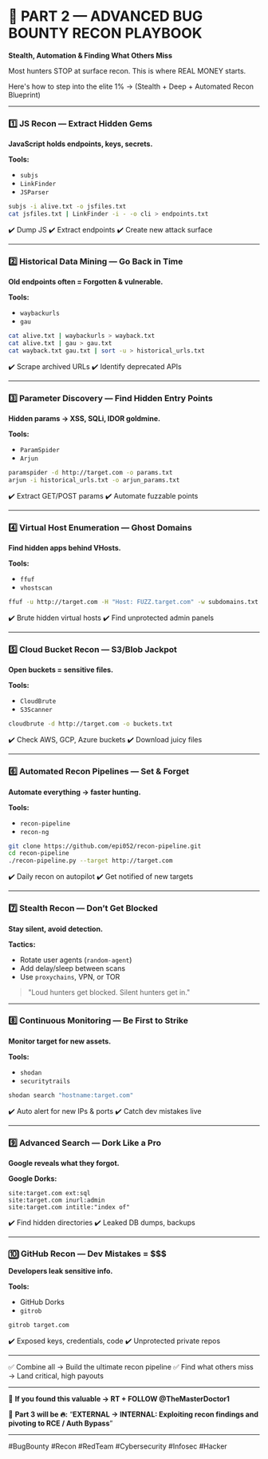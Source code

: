 # 🚨 PART 2 — ADVANCED BUG BOUNTY RECON PLAYBOOK

**Stealth, Automation & Finding What Others Miss**

Most hunters STOP at surface recon. This is where REAL MONEY starts.

Here's how to step into the elite 1% → (Stealth + Deep + Automated Recon Blueprint)

---

### 1️⃣ JS Recon — Extract Hidden Gems

**JavaScript holds endpoints, keys, secrets.**

**Tools:**

* `subjs`
* `LinkFinder`
* `JSParser`

```bash
subjs -i alive.txt -o jsfiles.txt
cat jsfiles.txt | LinkFinder -i - -o cli > endpoints.txt
```

✔️ Dump JS
✔️ Extract endpoints
✔️ Create new attack surface

---

### 2️⃣ Historical Data Mining — Go Back in Time

**Old endpoints often = Forgotten & vulnerable.**

**Tools:**

* `waybackurls`
* `gau`

```bash
cat alive.txt | waybackurls > wayback.txt
cat alive.txt | gau > gau.txt
cat wayback.txt gau.txt | sort -u > historical_urls.txt
```

✔️ Scrape archived URLs
✔️ Identify deprecated APIs

---

### 3️⃣ Parameter Discovery — Find Hidden Entry Points

**Hidden params → XSS, SQLi, IDOR goldmine.**

**Tools:**

* `ParamSpider`
* `Arjun`

```bash
paramspider -d http://target.com -o params.txt
arjun -i historical_urls.txt -o arjun_params.txt
```

✔️ Extract GET/POST params
✔️ Automate fuzzable points

---

### 4️⃣ Virtual Host Enumeration — Ghost Domains

**Find hidden apps behind VHosts.**

**Tools:**

* `ffuf`
* `vhostscan`

```bash
ffuf -u http://target.com -H "Host: FUZZ.target.com" -w subdomains.txt -fs 4242
```

✔️ Brute hidden virtual hosts
✔️ Find unprotected admin panels

---

### 5️⃣ Cloud Bucket Recon — S3/Blob Jackpot

**Open buckets = sensitive files.**

**Tools:**

* `CloudBrute`
* `S3Scanner`

```bash
cloudbrute -d http://target.com -o buckets.txt
```

✔️ Check AWS, GCP, Azure buckets
✔️ Download juicy files

---

### 6️⃣ Automated Recon Pipelines — Set & Forget

**Automate everything → faster hunting.**

**Tools:**

* `recon-pipeline`
* `recon-ng`

```bash
git clone https://github.com/epi052/recon-pipeline.git
cd recon-pipeline
./recon-pipeline.py --target http://target.com
```

✔️ Daily recon on autopilot
✔️ Get notified of new targets

---

### 7️⃣ Stealth Recon — Don’t Get Blocked

**Stay silent, avoid detection.**

**Tactics:**

* Rotate user agents (`random-agent`)
* Add delay/sleep between scans
* Use `proxychains`, VPN, or TOR

> "Loud hunters get blocked. Silent hunters get in."

---

### 8️⃣ Continuous Monitoring — Be First to Strike

**Monitor target for new assets.**

**Tools:**

* `shodan`
* `securitytrails`

```bash
shodan search "hostname:target.com"
```

✔️ Auto alert for new IPs & ports
✔️ Catch dev mistakes live

---

### 9️⃣ Advanced Search — Dork Like a Pro

**Google reveals what they forgot.**

**Google Dorks:**

```
site:target.com ext:sql
site:target.com inurl:admin
site:target.com intitle:"index of"
```

✔️ Find hidden directories
✔️ Leaked DB dumps, backups

---

### 🔟 GitHub Recon — Dev Mistakes = \$\$\$

**Developers leak sensitive info.**

**Tools:**

* GitHub Dorks
* `gitrob`

```bash
gitrob target.com
```

✔️ Exposed keys, credentials, code
✔️ Unprotected private repos

---

✅ Combine all → Build the ultimate recon pipeline
✅ Find what others miss → Land critical, high payouts

---

🔁 **If you found this valuable → RT + FOLLOW @TheMasterDoctor1**

📢 **Part 3 will be 🔥:**
“**EXTERNAL → INTERNAL: Exploiting recon findings and pivoting to RCE / Auth Bypass**”


---

\#BugBounty #Recon #RedTeam #Cybersecurity #Infosec #Hacker
